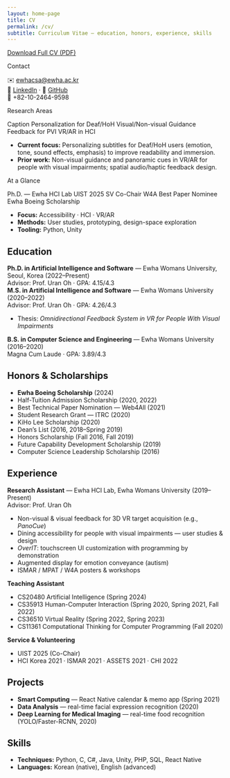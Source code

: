 ```yaml
---
layout: home-page
title: CV
permalink: /cv/
subtitle: Curriculum Vitae — education, honors, experience, skills
---
```


<p>
  <a class="btn btn--primary"
     href="SeungA_Chung_CV_250829.pdf"
     download target="_blank" rel="noopener">
    Download Full CV (PDF)
  </a>
</p>


<div class="cards">
  <div class="card">
    <p class="title">Contact</p>
    <p>
      ✉️ <a href="mailto:ewhacsa@ewha.ac.kr">ewhacsa@ewha.ac.kr</a><br/>
      🔗 <a href="https://linkedin.com/in/seunga-chung-0386a51bb/">LinkedIn</a> ·
      🐙 <a href="https://github.com/seunga-chung">GitHub</a><br/>
      📱 +82-10-2464-9598
    </p>
  </div>
  <div class="card">
  <p class="title">Research Areas</p>
  <p>
    <span class="badge">Caption Personalization for Deaf/HoH</span>
    <span class="badge">Visual/Non-visual Guidance Feedback for PVI</span>
    <span class="badge">VR/AR in HCI</span>
  </p>
  <ul>
    <li><strong>Current focus:</strong> Personalizing subtitles for Deaf/HoH users (emotion, tone, sound effects, emphasis) to improve readability and immersion.</li>
    <li><strong>Prior work:</strong> Non-visual guidance and panoramic cues in VR/AR for people with visual impairments; spatial audio/haptic feedback design.</li>
  </ul>
</div>  
  <div class="card">
  <p class="title">At a Glance</p>
  <p>
    <span class="badge">Ph.D. — Ewha HCI Lab</span>
    <span class="badge">UIST 2025 SV Co-Chair</span>
    <span class="badge">W4A Best Paper Nominee</span>
    <span class="badge">Ewha Boeing Scholarship</span>
  </p>
  <ul>
    <li><strong>Focus:</strong> Accessibility · HCI · VR/AR</li>
    <li><strong>Methods:</strong> User studies, prototyping, design-space exploration</li>
    <li><strong>Tooling:</strong> Python, Unity</li>
  </ul>
</div>
</div>


## Education
<div class="pub-card">
  <div class="pub-title"><strong>Ph.D. in Artificial Intelligence and Software</strong> — Ewha Womans University, Seoul, Korea (2022–Present)</div>
  <div class="pub-meta">Advisor: Prof. Uran Oh · GPA: 4.15/4.3</div>
</div>
<div class="pub-card">
  <div class="pub-title"><strong>M.S. in Artificial Intelligence and Software</strong> — Ewha Womans University (2020–2022)</div>
  <div class="pub-meta">Advisor: Prof. Uran Oh · GPA: 4.26/4.3</div>
  <ul>
    <li>Thesis: <em>Omnidirectional Feedback System in VR for People With Visual Impairments</em></li>
  </ul>
</div>
<div class="pub-card">
  <div class="pub-title"><strong>B.S. in Computer Science and Engineering</strong> — Ewha Womans University (2016–2020)</div>
  <div class="pub-meta">Magna Cum Laude · GPA: 3.89/4.3</div>
</div>

## Honors & Scholarships
<div class="pub-card">
  <ul>
    <li><strong>Ewha Boeing Scholarship</strong> (2024)</li>
    <li>Half-Tuition Admission Scholarship (2020, 2022)</li>
    <li>Best Technical Paper Nomination — Web4All (2021)</li>
    <li>Student Research Grant — ITRC (2020)</li>
    <li>KiHo Lee Scholarship (2020)</li>
    <li>Dean’s List (2016, 2018–Spring 2019)</li>
    <li>Honors Scholarship (Fall 2016, Fall 2019)</li>
    <li>Future Capability Development Scholarship (2019)</li>
    <li>Computer Science Leadership Scholarship (2016)</li>
  </ul>
</div>

## Experience
<div class="pub-card">
  <div class="pub-title"><strong>Research Assistant</strong> — Ewha HCI Lab, Ewha Womans University (2019–Present)</div>
  <div class="pub-meta">Advisor: Prof. Uran Oh</div>
  <ul>
    <li>Non-visual & visual feedback for 3D VR target acquisition (e.g., <em>PanoCue</em>)</li>
    <li>Dining accessibility for people with visual impairments — user studies & design</li>
    <li><em>OverIT</em>: touchscreen UI customization with programming by demonstration</li>
    <li>Augmented display for emotion conveyance (autism)</li>
    <li>ISMAR / MPAT / W4A posters & workshops</li>
  </ul>
</div>

<div class="pub-card">
  <div class="pub-title"><strong>Teaching Assistant</strong></div>
  <ul>
    <li>CS20480 Artificial Intelligence (Spring 2024)</li>
    <li>CS35913 Human-Computer Interaction (Spring 2020, Spring 2021, Fall 2022)</li>
    <li>CS36510 Virtual Reality (Spring 2022, Spring 2023)</li>
    <li>CS11361 Computational Thinking for Computer Programming (Fall 2020)</li>
  </ul>
</div>

<div class="pub-card">
  <div class="pub-title"><strong>Service & Volunteering</strong></div>
  <ul>
    <li>UIST 2025 (Co-Chair)</li>
    <li>HCI Korea 2021 · ISMAR 2021 · ASSETS 2021 · CHI 2022</li>
  </ul>
</div>

## Projects
<div class="pub-card">
  <ul>
    <li><strong>Smart Computing</strong> — React Native calendar & memo app (Spring 2021)</li>
    <li><strong>Data Analysis</strong> — real-time facial expression recognition (2020)</li>
    <li><strong>Deep Learning for Medical Imaging</strong> — real-time food recognition (YOLO/Faster-RCNN, 2020)</li>
  </ul>
</div>

## Skills
<div class="pub-card">
  <ul>
    <li><strong>Techniques:</strong> Python, C, C#, Java, Unity, PHP, SQL, React Native</li>
    <li><strong>Languages:</strong> Korean (native), English (advanced)</li>
  </ul>
</div>
